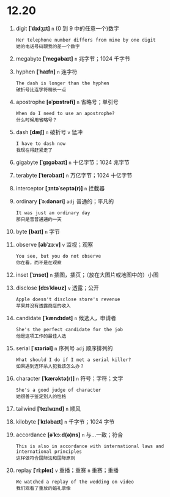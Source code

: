 # 12.20


1. digit **[ˈdɪdʒɪt]** `n` (0 到 9 中的任意一个)数字
    ```
    Her telephone number differs from mine by one digit
    她的电话号码跟我的差一个数字
    ```

2. megabyte **[ˈmeɡəbaɪt]** `n` 兆字节；1024 千字节

3. hyphen **[ˈhaɪfn]** `n` 连字符
    ```
    The dash is longer than the hyphen
    破折号比连字符稍长一点
    ```

4. apostrophe **[əˈpɒstrəfi]** `n` 省略号；单引号
    ```
    When do I need to use an apostrophe?
    什么时候用省略号？
    ```

5. dash **[dæʃ]** `n` 破折号 `v` 猛冲
    ```
    I have to dash now
    我现在得赶紧走了
    ```

6. gigabyte **[ˈɡɪɡəbaɪt]** `n` 十亿字节；1024 兆字节

7. terabyte **[ˈterəbaɪt]** `n` 万亿字节；1024 十亿字节

8. interceptor **[ˌɪntəˈseptə(r)]** `n` 拦截器

9. ordinary **[ˈɔːdənəri]** `adj` 普通的；平凡的
    ```
    It was just an ordinary day
    那只是普普通通的一天
    ```

10. byte **[baɪt]** `n` 字节

11. observe **[əbˈzɜːv]** `v` 监视；观察
    ```
    You see, but you do not observe
    你在看，而不是在观察
    ```

12. inset **[ˈɪnset]** `n` 插图，插页；（放在大图片或地图中的）小图

13. disclose **[dɪsˈkləʊz]** `v` 透露；公开
    ```
    Apple doesn't disclose store's revenue
    苹果并没有透露商店的收入
    ```

14. candidate **[ˈkændɪdət]** `n` 候选人，申请者
    ```
    She's the perfect candidate for the job
    他是这项工作的最佳人选
    ```

15. serial **[ˈsɪəriəl]** `n` 序列号 `adj` 顺序排列的
    ```
    What should I do if I met a serial killer?
    如果遇到连环杀人犯我该怎么办？
    ```

16. character **[ˈkærəktə(r)]** `n` 符号；字符；文字
    ```
    She's a good judge of character
    她很善于鉴定别人的性格
    ```

17. tailwind **[ˈteɪlwɪnd]** `n` 顺风

18. kilobyte **[ˈkɪləbaɪt]** `n` 千字节；1024 字节

19. accordance **[əˈkɔːd(ə)ns]** `n` 与...一致；符合
    ```
    This is also in accordance with international laws and international principles
    这样做符合国际法和国际原则
    ```

20. replay **[ˈriːpleɪ]** `v` 重播；重赛 `n` 重赛；重播
    ```
    We watched a replay of the wedding on video
    我们观看了重放的婚礼录像
    ```
